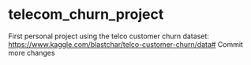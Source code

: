 # telecom_churn_project

First personal project using the telco customer churn dataset: https://www.kaggle.com/blastchar/telco-customer-churn/data#
Commit more changes
